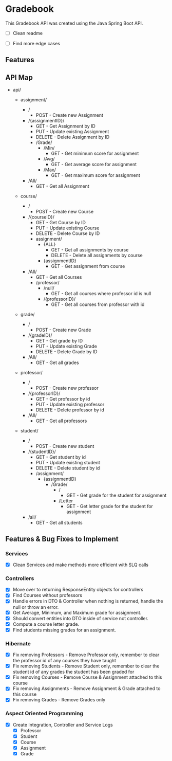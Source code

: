 # Gradebook

This Gradebook API was created using the Java Spring Boot API.

- [ ] Clean readme
- [ ] Find more edge cases



## Features

## API Map

- api/
    - assignment/
        - /
            - POST - Create new Assignment
        - /{assignmentID}/
            - GET - Get Assignment by ID
            - PUT - Update existing Assignment
            - DELETE - Delete Assignment by ID
            - /Grade/
                - /Min/
                    - GET - Get minimum score for assignment
                - /Avg/
                    - GET - Get average score for assignment
                - /Max/
                    - GET - Get maximum score for assignment
        - /All/
            - GET - Get all Assignment
    - course/
        - /
            - POST - Create new Course
        - /{courseID}/
            - GET - Get Course by ID
            - PUT - Update existing Course
            - DELETE - Delete Course by ID
            - assignment/
                - {ALL}
                    - GET - Get all assignments by course
                    - DELETE - Delete all assignments by course
                - {assignmentID}
                    - GET - Get assignment from course
        - /All/
            - GET - Get all Courses
            - /professor/
                - /null/
                    - GET - Get all courses where professor id is null
                - /{professorID}/
                    - GET - Get all courses from professor with id
    - grade/
        - /
            - POST - Create new Grade
        - /{gradeID}/
            - GET - Get grade by ID
            - PUT  - Update existing Grade
            - DELETE - Delete Grade by ID
        - /All/
            - GET - Get all grades
        
    - professor/
        - /
            - POST - Create new professor
        - /{professorID}/
            - GET - Get professor by id
            - PUT - Update existing professor
            - DELETE - Delete professor by id
        - /All/
            - GET - Get all professors 
    - student/
        - /
            - POST - Create new student
        - /{studentID}/
            - GET - Get student by id
            - PUT - Update existing student
            - DELETE - Delete student by id
            - /assignment/
                - {assignmentID}
                    - /Grade/
                        - /
                            - GET - Get grade for the student for assignment
                        - /Letter
                            - GET - Get letter grade for the student for assignment
        - /all/
            - GET - Get all students
            
## Features & Bug Fixes to Implement

### Services
- [X] Clean Services and make methods more efficient with SLQ calls

### Controllers

- [x] Move over to returning ResponseEntity objects for controllers
- [x] Find Courses without professors
- [x] Handle errors in DTO & Controller when nothing is returned, handle the null or throw an error.
- [x] Get Average, Minimum, and Maximum grade for assignment.
- [x] Should convert entities into DTO inside of service not controller.
- [X] Compute a course letter grade.
- [X] Find students missing grades for an assignment.

### Hibernate

- [x] Fix removing Professors - Remove Professor only, remember to clear the professor id of any courses they have
  taught
- [x] Fix removing Students - Remove Student only, remember to clear the student id of any grades the student has been
  graded for
- [x] Fix removing Courses - Remove Course & Assignment attached to this course
- [x] Fix removing Assignments - Remove Assignment & Grade attached to this course
- [x] Fix removing Grades - Remove Grades only

### Aspect Oriented Programming

- [X] Create Integration, Controller and Service Logs
    - [X] Professor
    - [X] Student
    - [X] Course
    - [X] Assignment
    - [X] Grade
